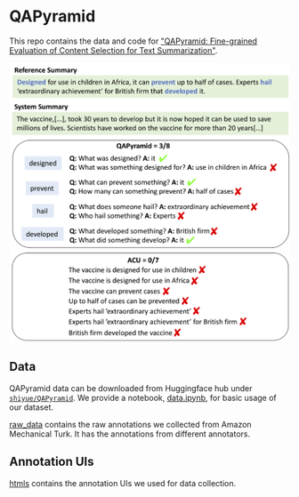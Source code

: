 # QAPyramid

This repo contains the data and code for ["QAPyramid: Fine-grained Evaluation of Content Selection
for Text Summarization"]().

![](QAPyramid.png)

## Data

QAPyramid data can be downloaded from Huggingface hub under [`shiyue/QAPyramid`](https://huggingface.co/datasets/shiyue/QAPyramid).
We provide a notebook, [data.ipynb](data.ipynb), for basic usage of our dataset.

[raw_data](./raw_data) contains the raw annotations we collected from Amazon Mechanical Turk. 
It has the annotations from different annotators. 

## Annotation UIs

[htmls](./htmls) contains the annotation UIs we used for data collection. 
